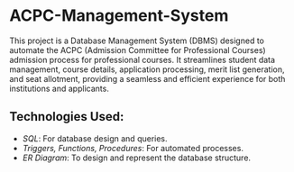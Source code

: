 # ACPC-Management-System
This project is a Database Management System (DBMS) designed to automate the ACPC (Admission Committee for Professional Courses) admission process for professional courses. It streamlines student data management, course details, application processing, merit list generation, and seat allotment, providing a seamless and efficient experience for both institutions and applicants.

## Technologies Used:
- *SQL*: For database design and queries.
- *Triggers, Functions, Procedures*: For automated processes.
- *ER Diagram*: To design and represent the database structure.   
